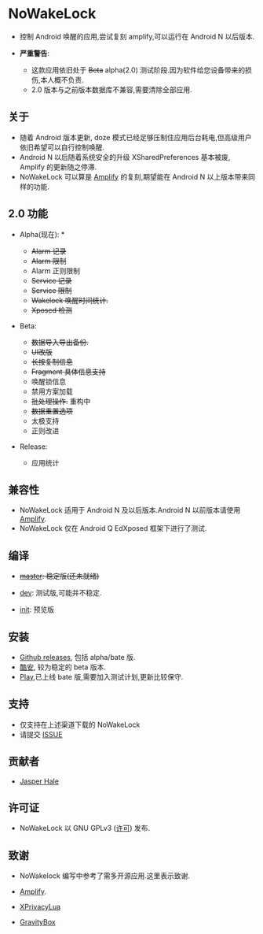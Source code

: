 # NoWakeLock

* 控制 Android 唤醒的应用,尝试复刻 amplify,可以运行在 Android N 以后版本.

* **严重警告**: 
  * 这款应用依旧处于 ~~Beta~~ alpha(2.0) 测试阶段.因为软件给您设备带来的损伤,本人概不负责.
  * 2.0 版本与之前版本数据库不兼容,需要清除全部应用.

## 关于

* 随着 Android 版本更新, doze 模式已经足够压制住应用后台耗电,但高级用户依旧希望可以自行控制唤醒.
* Android N 以后随着系统安全的升级 XSharedPreferences 基本被废, Amplify 的更新随之停滞.
* NoWakeLock 可以算是 [Amplify](https://github.com/rsteckler/unbounce-android) 的复刻,期望能在 Android N 以上版本带来同样的功能.

## 2.0 功能

* Alpha(现在):
  * 
  * ~~Alarm 记录~~
  * ~~Alarm 限制~~
  * Alarm 正则限制
  * ~~Service 记录~~
  * ~~Service 限制~~
  * ~~Wakelock 唤醒时间统计.~~
  * ~~Xposed 检测~~

* Beta:
  * ~~数据导入导出备份.~~
  * ~~UI改版~~
  * ~~长按复制信息~~
  * ~~Fragment 具体信息支持~~
  * 唤醒锁信息
  * 禁用方案加载
  * ~~批处理操作.~~ 重构中
  * ~~数据重置选项~~
  * 太极支持
  * 正则改进

* Release:
  * 应用统计

## 兼容性

* NoWakeLock 适用于 Android N 及以后版本.Android N 以前版本请使用 [Amplify](https://github.com/mh0rst/Amplify).
* NoWakeLock 仅在 Android Q EdXposed 框架下进行了测试.

## 编译

* ~~[master](https://github.com/Jasper-1024/NoWakeLock): 稳定版(还未就绪)~~

* [dev](https://github.com/Jasper-1024/NoWakeLock/tree/dev): 测试版,可能并不稳定.

* [init](https://github.com/Jasper-1024/NoWakeLock/tree/init): 预览版

## 安装

* [Github releases](https://github.com/Jasper-1024/NoWakeLock/releases), 包括 alpha/bate 版.
* [酷安](https://www.coolapk.com/apk/260112), 较为稳定的 beta 版本.
* [Play](https://play.google.com/store/apps/details?id=com.js.nowakelock),已上线 bate 版,需要加入测试计划,更新比较保守.

## 支持

* 仅支持在上述渠道下载的 NoWakeLock
* 请提交 [ISSUE](https://github.com/Jasper-1024/NoWakeLock/issues)

## 贡献者

* [Jasper Hale](https://github.com/Jasper-1024)

## 许可证

* NoWakeLock 以 GNU GPLv3 ([许可](https://github.com/Jasper-1024/NoWakeLock/blob/master/LICENSE)) 发布.

## 致谢

* NoWakelock 编写中参考了需多开源应用.这里表示致谢.

* [Amplify](https://github.com/rsteckler/unbounce-android).
* [XPrivacyLua](https://github.com/M66B/XPrivacyLua)
* [GravityBox](https://github.com/GravityBox/GravityBox)
